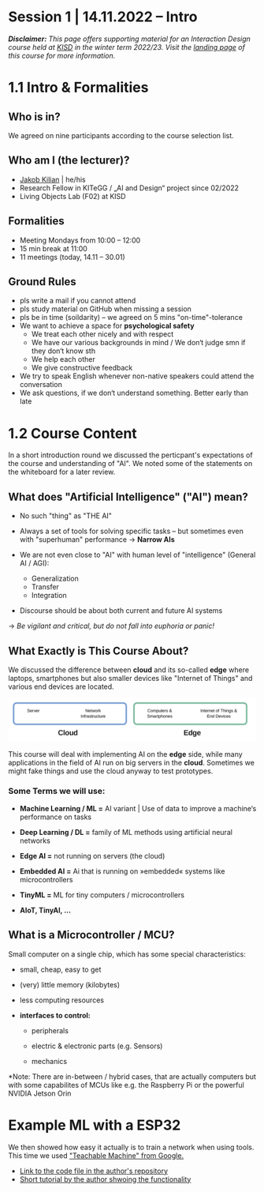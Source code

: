 # Session 1 | 14.11.2022 – Intro

***Disclaimer:*** *This page offers supporting material for an Interaction Design course held at [KISD](https://kisd.de) in the winter term 2022/23. Visit the [landing page](https://github.com/KISDinteractive/fundamentals22w) of this course for more information.*

# 1.1 Intro & Formalities

## Who is in?

We agreed on nine participants according to the course selection list.

## Who am I (the lecturer)?

- [Jakob Kilian](https://www.th-koeln.de/personen/jakob.kilian/) | he/his
- Research Fellow in KITeGG / „AI and Design“ project since 02/2022
- Living Objects Lab (F02) at KISD

## Formalities 

- Meeting Mondays from 10:00 – 12:00 
- 15 min break at 11:00
- 11 meetings (today, 14.11 – 30.01)

## Ground Rules

- pls write a mail if you cannot attend
- pls study material on GitHub when missing a session
- pls be in time (soildarity) – we agreed on 5 mins "on-time"-tolerance
- We want to achieve a space for **psychological safety**
  - We treat each other nicely and with respect
  - We have our various backgrounds in mind / We don‘t judge smn if they don‘t know sth
  - We help each other
  - We give constructive feedback
- We try to speak English whenever non-native speakers could attend the conversation
- We ask questions, if we don‘t understand something. Better early than late

# 1.2 Course Content

In a short introduction round we discussed the perticpant's expectations of the course and understanding of "AI". We noted some of the statements on the whiteboard for a later review.

## What does "Artificial Intelligence" ("AI") mean?

- No such "thing" as "THE AI"

- Always a set of tools for solving specific tasks – but sometimes even with "superhuman" performance → **Narrow AIs**
- We are not even close to "AI" with human level of "intelligence" (General AI / AGI):
  - Generalization
  - Transfer
  - Integration
- Discourse should be about both current and future AI systems

→ *Be vigilant and critical, but do not fall into euphoria or panic!*

## What Exactly is This Course About?

We discussed the difference between **cloud** and its so-called **edge** where laptops, smartphones but also smaller devices like "Internet of Things" and various end devices are located.

![cloud-edge](img/cloud-edge.jpg)

This course will deal with implementing AI on the **edge** side, while many applications in the field of AI run on big servers in the **cloud**. Sometimes we might fake things and use the cloud anyway to test prototypes.

### Some Terms we will use:

- **Machine Learning / ML =** AI variant | Use of data to improve a machine‘s performance on tasks

- **Deep Learning / DL =** family of ML methods using artificial neural networks

- **Edge AI =** not running on servers (the cloud)

- **Embedded AI =** Ai that is running on »embedded« systems like microcontrollers

- **TinyML =** ML for tiny computers / microcontrollers

- **AIoT, TinyAI, ...** 

## What is a Microcontroller / MCU?

Small computer on a single chip, which has some special characteristics:

- small, cheap, easy to get

- (very) little memory (kilobytes)

- less computing resources

- **interfaces to control:** 

  - peripherals

  - electric & electronic parts (e.g. Sensors)

  - mechanics

*Note: There are in-between / hybrid cases, that are actually computers but with some capabilites of MCUs like e.g. the Raspberry Pi or the powerful NVIDIA Jetson Orin

# Example ML with a ESP32

We then showed how easy it actually is to train a network when using tools. This time we used ["Teachable Machine" from Google.](https://teachablemachine.withgoogle.com/train/image) 

- [Link to the code file in the author's repository](https://github.com/fustyles/Arduino/blob/master/ESP32-CAM_Tensorflow.js/ESP32-CAM_teachablemachine/ESP32-CAM_teachablemachine.ino)
- [Short tutorial by the author shwoing the functionality](https://www.youtube.com/watch?v=Sn7AwpGFXLw)
